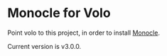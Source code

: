Monocle for Volo
==============

Point volo to this project, in order to install [Monocle](https://github.com/joseph/Monocle).

Current version is v3.0.0.
